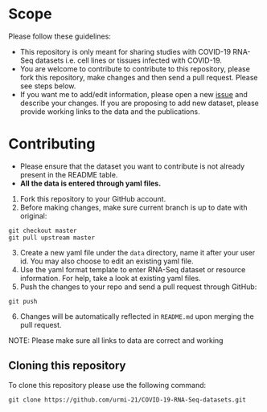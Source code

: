 # Scope
Please follow these guidelines:
* This repository is only meant for sharing studies with COVID-19 RNA-Seq datasets i.e. cell lines or tissues infected with COVID-19. 
* You are welcome to contribute to contribute to this repository, please fork this repository, make changes and then send a pull request. Please see steps below.
* If you want me to add/edit information, please open a new [issue](https://github.com/urmi-21/COVID-19-RNA-Seq-datasets/issues) and describe your changes. If you are proposing to add new dataset, please provide working links to the data and the publications.


# Contributing 
* Please ensure that the dataset you want to contribute is not already present in the README table.
* **All the data is entered through yaml files.**
1. Fork this repository to your GitHub account.
2. Before making changes, make sure current branch is up to date with original:
```
git checkout master
git pull upstream master
```	

3. Create a new yaml file under the `data` directory, name it after your user id. You may also choose to edit an existing yaml file.
4. Use the yaml format template to enter RNA-Seq dataset or resource information. For help, take a look at existing yaml files.
5. Push the changes to your repo and send a pull request through GitHub:
```
git push
```
6. Changes will be automatically reflected in `README.md` upon merging the pull request.

NOTE: Please make sure all links to data are correct and working



## Cloning this repository
To clone this repository please use the following command:
```
git clone https://github.com/urmi-21/COVID-19-RNA-Seq-datasets.git
```

